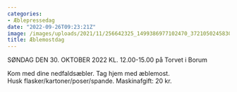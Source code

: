 ```yaml
---
categories:
- Æblepressedag
date: "2022-09-26T09:23:21Z"
image: /images/uploads/2021/11/256642325_1499386977102470_3721050245830451511_n.jpg
title: Æblemostdag
---
```


SØNDAG DEN 30. OKTOBER 2022 KL. 12.00-15.00 på Torvet i Borum

Kom med dine nedfaldsæbler. Tag hjem med æblemost.  
Husk flasker/kartoner/poser/spande. Maskinafgift: 20 kr.